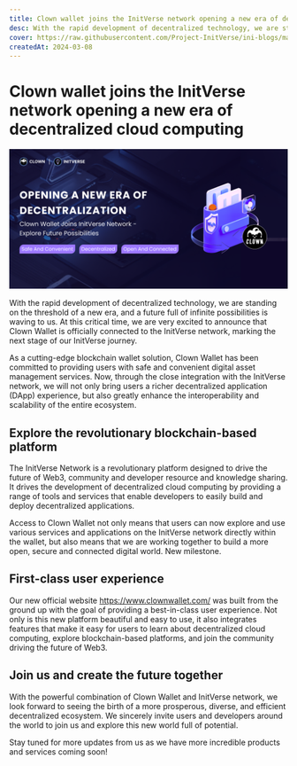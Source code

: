 ```yaml
---
title: Clown wallet joins the InitVerse network opening a new era of decentralized cloud computing
desc: With the rapid development of decentralized technology, we are standing on the threshold of a new era, and a future full of infinite possibilities is waving to us. 
cover: https://raw.githubusercontent.com/Project-InitVerse/ini-blogs/main/blogs/resources/images/20240308003.png
createdAt: 2024-03-08
---
```


# Clown wallet joins the InitVerse network opening a new era of decentralized cloud computing

  ![image](https://raw.githubusercontent.com/Project-InitVerse/ini-blogs/main/blogs/resources/images/20240308003.png)

With the rapid development of decentralized technology, we are standing on the threshold of a new era, and a future full of infinite possibilities is waving to us. At this critical time, we are very excited to announce that Clown Wallet is officially connected to the InitVerse network, marking the next stage of our InitVerse journey.

As a cutting-edge blockchain wallet solution, Clown Wallet has been committed to providing users with safe and convenient digital asset management services. Now, through the close integration with the InitVerse network, we will not only bring users a richer decentralized application (DApp) experience, but also greatly enhance the interoperability and scalability of the entire ecosystem.

## Explore the revolutionary blockchain-based platform

The InitVerse Network is a revolutionary platform designed to drive the future of Web3, community and developer resource and knowledge sharing. It drives the development of decentralized cloud computing by providing a range of tools and services that enable developers to easily build and deploy decentralized applications.

Access to Clown Wallet not only means that users can now explore and use various services and applications on the InitVerse network directly within the wallet, but also means that we are working together to build a more open, secure and connected digital world. New milestone.

## First-class user experience

Our new official website https://www.clownwallet.com/ was built from the ground up with the goal of providing a best-in-class user experience. Not only is this new platform beautiful and easy to use, it also integrates features that make it easy for users to learn about decentralized cloud computing, explore blockchain-based platforms, and join the community driving the future of Web3.

## Join us and create the future together

With the powerful combination of Clown Wallet and InitVerse network, we look forward to seeing the birth of a more prosperous, diverse, and efficient decentralized ecosystem. We sincerely invite users and developers around the world to join us and explore this new world full of potential.

Stay tuned for more updates from us as we have more incredible products and services coming soon!